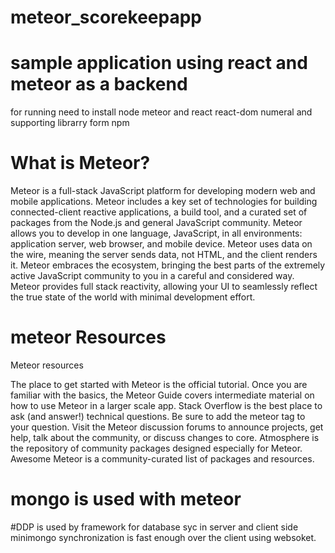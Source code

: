# meteor_scorekeepapp
# sample application using react and meteor as a backend
 for running need to install node meteor and react react-dom numeral and supporting librarry form npm 
# What is Meteor?

Meteor is a full-stack JavaScript platform for developing modern web and mobile applications. Meteor includes a key set of technologies for building connected-client reactive applications, a build tool, and a curated set of packages from the Node.js and general JavaScript community.
Meteor allows you to develop in one language, JavaScript, in all environments: application server, web browser, and mobile device.
Meteor uses data on the wire, meaning the server sends data, not HTML, and the client renders it.
Meteor embraces the ecosystem, bringing the best parts of the extremely active JavaScript community to you in a careful and considered way.
Meteor provides full stack reactivity, allowing your UI to seamlessly reflect the true state of the world with minimal development effort.


# meteor Resources

Meteor resources

The place to get started with Meteor is the official tutorial.
Once you are familiar with the basics, the Meteor Guide covers intermediate material on how to use Meteor in a larger scale app.
Stack Overflow is the best place to ask (and answer!) technical questions. Be sure to add the meteor tag to your question.
Visit the Meteor discussion forums to announce projects, get help, talk about the community, or discuss changes to core.
Atmosphere is the repository of community packages designed especially for Meteor.
Awesome Meteor is a community-curated list of packages and resources.

# mongo is used with meteor
#DDP is used by framework for database syc in server and client side  minimongo
synchronization is fast enough over the client using websoket.
